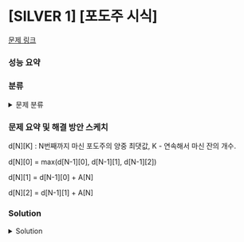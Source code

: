 # [SILVER 1] [포도주 시식]

[문제 링크](https://www.acmicpc.net/problem/2156) 

### 성능 요약

### 분류

<details><summary>문제 분류</summary> 

[다이내믹 프로그래밍]

</details>

### 문제 요약 및 해결 방안 스케치

d[N][K] : N번째까지 마신 포도주의 양중 최댓값, K - 연속해서 마신 잔의 개수.

d[N][0] = max(d[N-1][0], d[N-1][1], d[N-1][2])

d[N][1] = d[N-1][0] + A[N]

d[N][2] = d[N-1][1] + A[N]

### Solution

<details><summary>Solution</summary> 

[Source Code]

</details>
